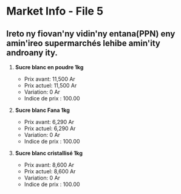 # Market Info - File 5

## Ireto ny fiovan'ny vidin'ny entana(PPN) eny amin'ireo supermarchés lehibe amin'ity androany ity.

1. **Sucre blanc en poudre 1kg**
   - Prix avant: 11,500 Ar
   - Prix actuel: 11,500 Ar
   - Variation: 0 Ar
   - Indice de prix : 100.00

2. **Sucre blanc Fana 1kg**
   - Prix avant: 6,290 Ar
   - Prix actuel: 6,290 Ar
   - Variation: 0 Ar
   - Indice de prix : 100.00

3. **Sucre blanc cristallisé 1kg**
   - Prix avant: 8,600 Ar
   - Prix actuel: 8,600 Ar
   - Variation: 0 Ar
   - Indice de prix : 100.00

